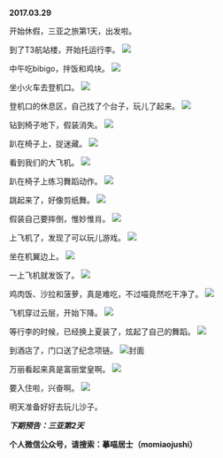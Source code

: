 
          
**2017.03.29**

开始休假，三亚之旅第1天，出发啦。

到了T3航站楼，开始托运行李。
![](//upload-images.jianshu.io/upload_images/51001-955173ea3e15a413.jpg)


中午吃bibigo，拌饭和鸡块。
![](//upload-images.jianshu.io/upload_images/51001-6ab13f8dee49d7e6.jpg)


坐小火车去登机口。
![](//upload-images.jianshu.io/upload_images/51001-27f3c8e239fd76c9.jpg)


登机口的休息区，自己找了个台子，玩儿了起来。
![](//upload-images.jianshu.io/upload_images/51001-d9fd9ed9ed29d58a.jpg)


钻到椅子地下，假装消失。
![](//upload-images.jianshu.io/upload_images/51001-7548f8fd65a193c4.jpg)


趴在椅子上，捉迷藏。
![](//upload-images.jianshu.io/upload_images/51001-ad1791c6c97af375.jpg)


看到我们的大飞机。
![](//upload-images.jianshu.io/upload_images/51001-40ea880dba16176c.jpg)


趴在椅子上练习舞蹈动作。
![](//upload-images.jianshu.io/upload_images/51001-3d35e56c8b2f2cf2.jpg)


跳起来了，好像剪纸舞。
![](//upload-images.jianshu.io/upload_images/51001-cad66fa4f065498f.jpg)


假装自己要摔倒，惟妙惟肖。
![](//upload-images.jianshu.io/upload_images/51001-116c764405c07126.jpg)


上飞机了，发现了可以玩儿游戏。
![](//upload-images.jianshu.io/upload_images/51001-f7d2315e4708ed02.jpg)


坐在机翼边上。
![](//upload-images.jianshu.io/upload_images/51001-13aa96f896dcec18.jpg)


一上飞机就发饭了。
![](//upload-images.jianshu.io/upload_images/51001-c9f2e5c8bf6846c1.jpg)


鸡肉饭、沙拉和菠萝，真是难吃，不过喵竟然吃干净了。
![](//upload-images.jianshu.io/upload_images/51001-8114a0065e03425b.jpg)


飞机穿过云层，开始下降。
![](//upload-images.jianshu.io/upload_images/51001-7accf6593752220c.jpg)


等行李的时候，已经换上夏装了，炫起了自己的舞蹈。
![](//upload-images.jianshu.io/upload_images/51001-7fefdfcee285823c.jpg)


到酒店了，门口送了纪念项链。
![](//upload-images.jianshu.io/upload_images/51001-d439f1e77c5a193a.jpg)封面


万丽看起来真是富丽堂皇啊。
![](//upload-images.jianshu.io/upload_images/51001-0350b491ca12bf09.jpg)


要入住啦，兴奋啊。
![](//upload-images.jianshu.io/upload_images/51001-7fbdb4fc1e5eba13.jpg)


明天准备好好去玩儿沙子。


***下期预告：三亚第2天***


**个人微信公众号，请搜索：摹喵居士（momiaojushi）**

        